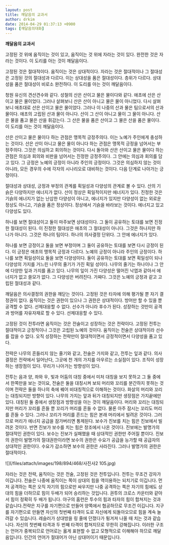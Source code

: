 ```yaml
---
layout: post
title: 깨달음의 교과서
author: drkim
date: 2014-04-29 01:37:13 +0900
tags: [깨달음의대화]
---
```

**깨달음의 교과서**

  


고정된 것 위에 움직이는 것이 있고, 움직이는 것 위에 자라는 것이 있다. 완전한 것은 자라는 것이다. 이 도리를 아는 것이 깨달음이다. 

  


고정된 것은 절대적이다. 움직이는 것은 상대적이다. 자라는 것은 절대적이나 그 절대성은 고정된 것의 절대성과 다르다. 이는 상대성을 품은 절대성이다. 층위가 다르다. 상대성을 품은 절대성이 비로소 완전하다. 이 도리를 아는 것이 깨달음이다.

  


청원 유신의 견산견수와 같다. 성철의 산은 산이고 물은 물이다와 같다. 애초에 산은 산이고 물은 물이었다. 그러나 살펴보니 산은 산이 아니고 물은 물이 아니었다. 다시 살펴보니 애초대로 산은 산이고 물은 물이었다. 그러나 이 나중의 산과 물은 팀으로서의 산과 물이다. 애초의 고립된 산과 물이 아니다. 산이 그 산이 아니고 물이 그 물이 아니다. 산은 물을 품고 물은 산을 휘감는다. 그 산은 물을 품은 산이고 그 물은 산을 품은 물이다. 이 도리를 아는 것이 깨달음이다. 

  


산은 산이고 물은 물이다 하는 관점은 맹목적 긍정주의다. 이는 노예가 주인에게 충성하는 것이다. 산은 산이 아니고 물은 물이 아니다 하는 관점은 맹목적 긍정을 넘어서는 부정주의다. 그것은 의심하고 회의하는 것이다. 다시 돌아와 산은 산이고 물은 물이다 하는 관점은 의심과 회의와 비판을 넘어서는 진정한 긍정주의다. 그 안에는 의심과 회의를 담고 있다. 그 긍정은 노예의 긍정이 아니라 주인의 긍정이다. 그것은 의심하지 않는 것이 아니라, 모든 경우의 수에 각자의 시나리오로 대비하는 것이다. 다음 단계로 나아가는 긍정이다. 

  


절대성과 상대성, 긍정과 부정의 관계를 획일성과 다양성의 관계로 볼 수 있다. 산의 기슭은 다양하지만 에너지가 없다. 산이 정상은 획일적이지만 에너지가 있다. 진정한 것은 기슭의 에너지가 없는 난삽한 다양성이 아니고, 에너지가 있지만 다양성이 없는 외로운 정상도 아니고, 기슭을 품은 정상이다. 정상에서 기슭을 바라보는 것이다. 에너지고 있고 다양성도 있다. 

  


하나를 보면 절대성이고 둘이 마주보면 상대성이다. 그 둘이 공유하는 토대를 보면 진정한 절대성이 된다. 이 진정한 절대성은 애초의 그 절대성이 아니다. 그것은 하나지만 하나가 아니다. 그것은 하나의 팀이다. 하나의 의사결정 단위다. 그 안에 에너지가 있다. 

  


하나를 보면 긍정이고 둘을 보면 부정이며 그 둘이 공유하는 토대를 보면 다시 긍정이 된다. 이 긍정은 애초의 맹목적 긍정과 다르다. 노예의 긍정이 아니라 주인의 긍정이다. 하나를 보면 획일성이요 둘을 보면 다양성이다. 둘이 공유하는 토대를 보면 획일성이 되나 다양성의 가지를 거느린 나무의 줄기가 가진 획일 성이다. 나무의 줄기는 하나이나 그 안에 다양한 잎과 가지를 품고 있다. 나무의 잎이 가진 다양성은 떨어진 낙엽과 같아서 에너지가 없고 쓸모가 없다. 그 다양성은 버려진다. 가짜다. 그것은 노예의 긍정과 같고 고립된 절대성과 같다. 

  


깨달음은 의사결정의 권한을 깨닫는 것이다. 고정된 것은 타자에 의해 평가될 뿐 자기 결정권이 없다. 움직이는 것은 권한이 있으나 그 권한은 상대적이다. 방어만 할 수 있을 뿐 공격할 수 없다. 선제대응할 수 없다. 선수가 아니라 후수가 된다. 성장하는 것만이 공격과 방어를 자유자재로 할 수 있다. 선제대응할 수 있다. 

  


고정된 것이 전투라면 움직이는 것은 전술이고 성장하는 것은 전략이다. 고정된 전투는 절대적이고 긍정적이나 그것은 고립된 노예의 것이다. 움직이는 전술은 상대적이라 선수를 잡을 수 없다. 오직 성장하는 전략만이 절대적이면서 긍정적이면서 다양성을 품고 있다. 

  


전략은 나무의 흔들리지 않는 줄기와 같고, 전술은 가지와 같고, 전투는 잎과 같다. 의사결정은 전략에서 일어난다, 그곳에 천 개의 가지를 아우르는 소실점이 있다. 조직이 성장하는 생장점이 있다. 무리가 나아가는 방향성이 있다. 

  


전투는 음과 양, 좌와 우, 빛과 어둠의 대칭 중에서 미처 대칭을 보지 못하고 그 둘 중에서 한쪽만을 보는 것이요, 전술은 둘을 대칭시켜 보되 머리와 꼬리를 분간하지 못하는 것이며 전략은 둘을 하나의 축에 꿰어 비대칭적으로 이해하는 것이다. 화살의 머리와 꼬리는 대칭되지만 방향이 있다. 나무의 가지는 앞과 뒤가 대칭되지만 생장점은 가지끝에만 있다. 대칭된 둘 중에서 생장점과 방향성을 아는 것이 깨달음이다. 머리와 꼬리는 대칭되지만 머리가 꼬리를 흔들 뿐 꼬리가 머리를 흔들 수 없다. 물론 아주 잠시는 꼬리도 머리를 흔들 수 있다. 그러나 꼬리가 머리를 흔드는 힘은 본래 머리에서 빌려온 것이다. 그러므로 머리가 에너지 공급을 잠가버리면 통제된다. 보수가 진보를 치는 힘은 진보에서 빌려온 것이다. 반면 진보가 보수를 치는 힘은 창조에서 나온 것이다. 진보에는 발명가의 절대적인 권한이 있다. 보수는 진보가 실패했을 때 상대적인 권한만 주어질 뿐이다. 진보의 권한이 발명가의 절대권한이라면 보수의 권한은 수요가 공급을 능가할 때 공급자의 상대적인 권한이다. 수요가 감소하면 보수의 권한은 사라진다. 그러나 발명가의 권한은 절대적이다. 

  




  



 ![](/files/attach/images/198/894/468/사진사2 105.jpg) 

  


자라는 것은 전략, 움직이는 것은 전술, 고정된 것은 전투입니다. 전투는 무조건 강자가 이깁니다. 전술은 나중에 움직이는 쪽이 상대의 힘을 역이용하는 되치기로 이깁니다. 먼저 공격하는 쪽은 오직 자기의 힘으로만 싸우지만 나중 공격하는 쪽은 자기의 힘에도 상대의 힘을 더하므로 힘이 두배가 되어 승리하는 것입니다. 권투의 크로스 카운터와 같아서 힘이 정확히 두 배가 됩니다. 야구의 홈런은 투수의 힘과 타자의 힘이 합쳐지는 것과 같습니다.전략은 지구를 자기편으로 만들어 양쪽에서 협공하므로 무조건 이깁니다. 지구를 자기편으로 만들면 자신의 첫번째 타격이 도로 자신에게 되돌아오므로 힘을 계속 늘려갈 수 있습니다. 레슬러가 상대방을 링 줄에 던졌다가 튕겨져 나올 때 치는 것과 같습니다. 자신의 첫번째 타격과 두 번째 타격이 합쳐지므로 무한히 강해집니다. 이러한 구조는 언어가 중복되므로 언어로는 옳게 표현할 수 없고 모형적으로 이해해야 하므로 깨달음입니다. 인간의 언어가 절대어가 아닌 상대어이기 때문입니다.